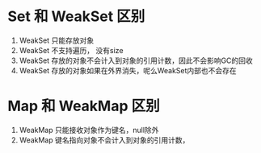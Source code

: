 # Set 和 WeakSet 区别
1. WeakSet 只能存放对象
2. WeakSet 不支持遍历， 没有size
3. WeakSet 存放的对象不会计入到对象的引用计数，因此不会影响GC的回收
4. WeakSet 存放的对象如果在外界消失，呢么WeakSet内部也不会存在

# Map 和 WeakMap 区别
1. WeakMap 只能接收对象作为键名，null除外
2. WeakMap 键名指向对象不会计入到对象的引用计数，